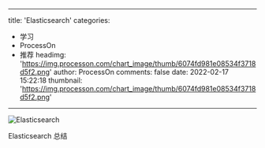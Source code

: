
---
title: 'Elasticsearch'
categories: 
 - 学习
 - ProcessOn
 - 推荐
headimg: 'https://img.processon.com/chart_image/thumb/6074fd981e08534f3718d5f2.png'
author: ProcessOn
comments: false
date: 2022-02-17 15:22:18
thumbnail: 'https://img.processon.com/chart_image/thumb/6074fd981e08534f3718d5f2.png'
---

<div>   
<img class="thumb" alt="Elasticsearch" src="https://img.processon.com/chart_image/thumb/6074fd981e08534f3718d5f2.png" referrerpolicy="no-referrer">
<p>Elasticsearch 总结</p>  
</div>
            